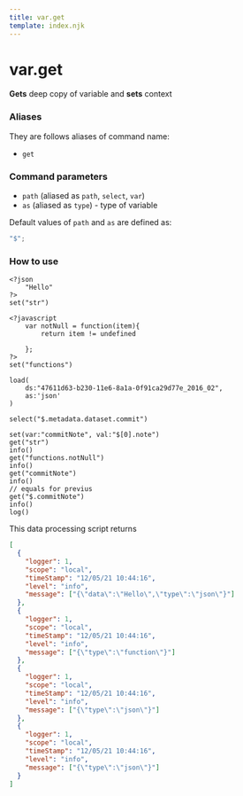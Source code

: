 ```yaml
---
title: var.get
template: index.njk
---
```


# var.get

**Gets** deep copy of variable and **sets** context

### Aliases

They are follows aliases of command name:

- `get`

### Command parameters

- `path` (aliased as `path`, `select`, `var`)
- `as` (aliased as `type`) - type of variable

Default values of `path` and `as` are defined as:

```js
"$";
```

### How to use

```dps
<?json
    "Hello"
?>
set("str")

<?javascript
    var notNull = function(item){
        return item != undefined

    };
?>
set("functions")

load(
    ds:"47611d63-b230-11e6-8a1a-0f91ca29d77e_2016_02",
    as:'json'
)

select("$.metadata.dataset.commit")

set(var:"commitNote", val:"$[0].note")
get("str")
info()
get("functions.notNull")
info()
get("commitNote")
info()
// equals for previus
get("$.commitNote")
info()
log()
```

This data processing script returns

```json
[
  {
    "logger": 1,
    "scope": "local",
    "timeStamp": "12/05/21 10:44:16",
    "level": "info",
    "message": ["{\"data\":\"Hello\",\"type\":\"json\"}"]
  },
  {
    "logger": 1,
    "scope": "local",
    "timeStamp": "12/05/21 10:44:16",
    "level": "info",
    "message": ["{\"type\":\"function\"}"]
  },
  {
    "logger": 1,
    "scope": "local",
    "timeStamp": "12/05/21 10:44:16",
    "level": "info",
    "message": ["{\"type\":\"json\"}"]
  },
  {
    "logger": 1,
    "scope": "local",
    "timeStamp": "12/05/21 10:44:16",
    "level": "info",
    "message": ["{\"type\":\"json\"}"]
  }
]
```
